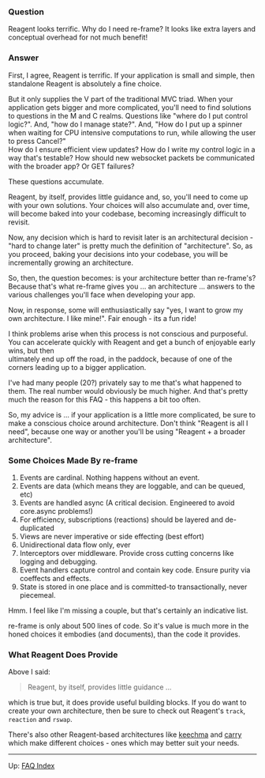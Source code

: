 ### Question

Reagent looks terrific.  Why do I need re-frame?  It looks like extra layers and
conceptual overhead for not much benefit!

### Answer 

First, I agree, Reagent is terrific. If your application is small and simple, 
then standalone Reagent is absolutely a fine choice.

But it only supplies the V part of the traditional MVC triad. When
your application gets bigger and more complicated, you'll need to 
find solutions to questions in the M and C realms. Questions like "where do I put control logic?".
And, "how do I manage state?".  And, "How do I put up a spinner
when waiting for CPU intensive computations to run, while allowing the user to press Cancel?"  
How do I ensure efficient view updates?  How do I write my control logic in a way that's testable? 
How should new websocket packets be communicated with the broader app? Or GET failures? 

These questions accumulate. 

Reagent, by itself, provides little guidance and, so, you'll need to
come up with your own solutions. Your choices will also accumulate and,
over time, will become baked into your codebase,
becoming increasingly difficult to revisit. 

Now, any decision which is hard to revisit later is an architectural decision - 
"hard to change later" is pretty much the definition of "architecture".  So, 
as you proceed, baking your decisions into your codebase, you will be 
incrementally growing an architecture.

So, then, the question becomes: is your architecture better than re-frame's?  Because 
that's what re-frame gives you ... an architecture ... answers to the
various challenges you'll face when developing your app.

Now, in response, some will enthusiastically say "yes, I want to grow my own 
architecture. I like mine!". Fair enough - its a fun ride!

I think problems arise when this process is not conscious and purposeful. You 
can accelerate quickly with Reagent and get a bunch of enjoyable early wins, but then  
ultimately end up off the road, in the paddock, because of
one of the corners leading up to a bigger application.

I've had many people (20?) privately say to me that's what happened to them. The real
number would obviously be much higher. And that's pretty much the reason for
this FAQ - this happens a bit too often.

So, my advice is ... if your application is a little more complicated,
be sure to make a conscious choice around architecture. Don't think 
"Reagent is all I need", because one way or
another you'll be using "Reagent + a broader architecture".

### Some Choices Made By re-frame

1. Events are cardinal. Nothing happens without an event. 
2. Events are data  (which means they are loggable, and can be queued, etc)
3. Events are handled async  (A critical decision. Engineered to avoid core.async problems!)
4. For efficiency, subscriptions (reactions) should be layered and de-duplicated
5. Views are never imperative or side effecting (best effort)
6. Unidirectional data flow only, ever
7. Interceptors over middleware. Provide cross cutting concerns like logging and debugging. 
8. Event handlers capture control and contain key code. Ensure purity via coeffects and effects. 
9. State is stored in one place and is committed-to transactionally, never piecemeal.

Hmm. I feel like I'm missing a couple, but that's certainly an indicative list.

re-frame is only about 500 lines of code.  So it's value is much more in the honed 
choices it embodies (and documents), than the code it provides.

### What Reagent Does Provide

Above I said:
> Reagent, by itself, provides little guidance ...

which is true but, it does provide useful building blocks. If you do want to create 
your own architecture, then be sure to check out Reagent's `track`, `reaction` and `rswap`. 

There's also other Reagent-based architectures like [keechma](https://github.com/keechma/keechma) and 
[carry](https://github.com/metametadata/carry) which make different choices - ones which may 
better suit your needs.

***

Up:  [FAQ Index](README.md)&nbsp;&nbsp;&nbsp;&nbsp;&nbsp;&nbsp;

<!-- START doctoc generated TOC please keep comment here to allow auto update -->
<!-- DON'T EDIT THIS SECTION, INSTEAD RE-RUN doctoc TO UPDATE -->
<!-- END doctoc generated TOC please keep comment here to allow auto update -->
